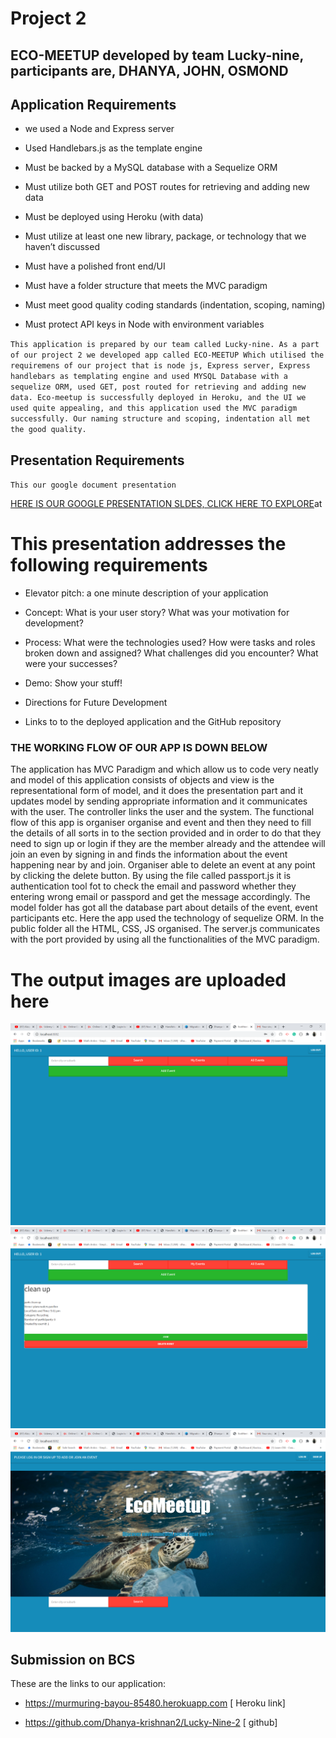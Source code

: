 # Project 2 

## ECO-MEETUP developed by team Lucky-nine, participants are, DHANYA, JOHN, OSMOND


## Application Requirements

* we used a Node and Express server

* Used Handlebars.js as the template engine

* Must be backed by a MySQL database with a Sequelize ORM

* Must utilize both GET and POST routes for retrieving and adding new data

* Must be deployed using Heroku (with data)

* Must utilize at least one new library, package, or technology that we haven’t discussed

* Must have a polished front end/UI

* Must have a folder structure that meets the MVC paradigm

* Must meet good quality coding standards (indentation, scoping, naming)

* Must protect API keys in Node with environment variables

`` This application is prepared by our team called Lucky-nine. As a part of our project 2 we developed app called ECO-MEETUP Which utilised the requiremens of our project that is node js, Express server, Express handlebars as templating engine and used MYSQL Database with a sequelize ORM, used GET, post routed for retrieving and adding new data. Eco-meetup is successfully deployed in Heroku, and the UI we used quite appealing, and this application used the MVC paradigm successfully. Our naming structure and scoping, indentation all met the good quality. ``


## Presentation Requirements

 `This our google document presentation`
 
 [HERE IS OUR GOOGLE PRESENTATION SLDES, CLICK HERE TO EXPLORE](https://docs.google.com/presentation/d/1juYB1fS56DXrwaUWAubWvVeix7aVV6PU5ffOznzxWDU/edit?usp=sharing)at 
 
 # This presentation addresses the following requirements

* Elevator pitch: a one minute description of your application

* Concept: What is your user story? What was your motivation for development?

* Process: What were the technologies used? How were tasks and roles broken down and assigned? What challenges did you encounter? What were your successes?

* Demo: Show your stuff!

* Directions for Future Development

* Links to to the deployed application and the GitHub repository

 ### THE WORKING FLOW OF OUR APP IS DOWN BELOW
 <p1>

 The  application has MVC Paradigm and which allow us to code very neatly and model of this application consists of objects and view is the representational form of model, and it does the presentation part and it updates model by sending appropriate information and it communicates with the user. The controller links the user and the system. The functional flow of this app is organiser organise and event and then they need to fill the details of all sorts in to the section provided and in order to do that they need to sign up or login if they are the member already and the attendee will join an even by signing in and finds the information about the event happening near by and join. Organiser able to delete an event at any point by clicking the delete button. By using the file called passport.js it is authentication tool fot to check the email and password whether they entering wrong email or passpord and get the message accordingly. The model folder has got all the database part about details of the event, event participants etc. Here the app used the technology of sequelize ORM. In the public folder all the HTML, CSS, JS organised. The server.js communicates with the port provided by using all the functionalities of the MVC paradigm.
</p1>
# The output images are uploaded here
![](/public/images/2020-08-21%20(1).png)
![](/public/images/2020-08-21%20(2).png)
![](/public/images/2020-08-21.png)



## Submission on BCS

These are the links to our application:

* https://murmuring-bayou-85480.herokuapp.com    [ Heroku link]


* https://github.com/Dhanya-krishnan2/Lucky-Nine-2  [ github]
